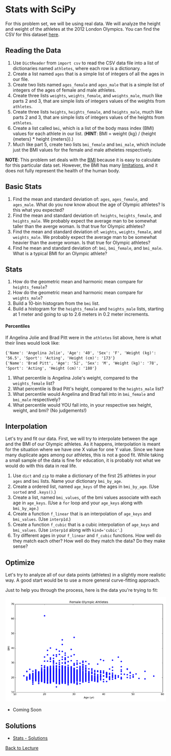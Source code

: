 # Stats with SciPy

For this problem set, we will be using real data. We will analyze the height and weight of the athletes at the 2012 London Olympics. You can find the CSV for this dataset [here](https://raw.githubusercontent.com/theJollySin/python_for_scientists/master/classes/11_scipy/london_2012_olympic_athlete_data.csv).

## Reading the Data

1. Use `DictReader` from `import csv` to read the CSV data file into a list of dictionaries named `athletes`, where each row is a dictionary.
2. Create a list named `ages` that is a simple list of integers of all the ages in our file.
3. Create two lists named `ages_female` and `ages_male` that is a simple list of integers of the ages of female and male athletes.
4. Create three lists `weights`, `weights_female`, and `weights_male`, much like parts 2 and 3, that are simple lists of integers values of the weights from `athletes`.
5. Create three lists `heights`, `heights_female`, and `heights_male`, much like parts 2 and 3, that are simple lists of integers values of the heights from `athletes`.
6. Create a list called `bmi`, which is a list of the body mass index (BMI) values for each athlete in our list. (**HINT**: BMI = weight {kg} / (height {meters} * height {meters}).)
7. Much like part 5, create two lists `bmi_female` and `bmi_male`, which include just the BMI values for the female and male atheletes respectively.

**NOTE**: This problem set deals with the [BMI](https://en.wikipedia.org/wiki/Body_mass_index) because it is easy to calculate for this particular data set. However, the BMI has many [limitations](https://en.wikipedia.org/wiki/Body_mass_index#Limitations), and it does not fully represent the health of the human body.

## Basic Stats

1. Find the mean and standard deviation of: `ages`, `ages_female`, and `ages_male`. What do you now know about the age of Olympic athletes? Is this what you expected?
2. Find the mean and standard deviation of: `heights`, `heights_female`, and `heights_male`. We probably expect the average man to be somewhat taller than the averge woman. Is that true for Olympic athletes?
3. Find the mean and standard deviation of: `weights`, `weights_female`, and `weights_male`. We probably expect the average man to be somewhat heavier than the averge woman. Is that true for Olympic athletes?
4. Find he mean and standard deviation of: `bmi`, `bmi_female`, and `bmi_male`. What is a typical BMI for an Olympic athlete?

## Stats

1. How do the geometric mean and harmonic mean compare for `heights_female`?
2. How do the geometric mean and harmonic mean compare for `weights_male`?
3. Build a 10-bin histogram from the `bmi` list.
4. Build a histogram for the `heights_female` and `heights_male` lists, starting at 1 meter and going to up to 2.6 meters in 0.2 meter increments.

#### Percentiles

If Angelina Jolie and Brad Pitt were in the `athletes` list above, here is what their lines would look like:

    {'Name': 'Angelina Jolie', 'Age': '40', 'Sex': 'F', 'Weight (kg)': '56.5', 'Sport': 'Acting', 'Height (cm)': '173'}
    {'Name': 'Brad Pitt', 'Age': '52', 'Sex': 'M', 'Weight (kg)': '78', 'Sport': 'Acting', 'Height (cm)': '180'}

1. What percentile is Angelina Jolie's weight, compared to the `weights_female` list?
2. What percentile is Brad Pitt's height, compared to the `heights_male` list?
3. What percentile would Angelina and Brad fall into in `bmi_female` and `bmi_male` respectively?
4. What percentile would YOU fall into, in your respective sex height, weight, and bmi? (No judgements!)

## Interpolation

Let's try and fit our data. First, we will try to interpolate between the age and the BMI of our Olympic athletes. As it happens, interpolation is meant for the situation where we have one X value for one Y value. Since we have many duplicate ages among our athletes, this is not a good fit. While taking a small sample of the data is fine for education, it is probably not what we would do with this data in real life.

1. Use `dict` and `zip` to make a dictionary of the first 25 athletes in your `ages` and `bmi` lists. Name your dictionary `bmi_by_age`.
2. Create a ordered list, named `age_keys` of the ages in `bmi_by_age`. (Use `sorted` and `.keys()`.)
3. Create a list, named `bmi_values`, of the bmi values associate with each age in `age_keys`. (Use a `for` loop and your `age_keys` along with `bmi_by_age`.)
4. Create a function `f_linear` that is an interpolation of `age_keys` and `bmi_values`. (Use `interp1d`.)
5. Create a function `f_cubic` that is a cubic interpolation of `age_keys` and `bmi_values`. (Use `interp1d` along with `kind='cubic'`.)
6. Try different ages in your `f_linear` and `f_cubic` functions. How well do they match each other? How well do they match the data? Do they make sense?

## Optimize

Let's try to analyze all of our data points (athletes) in a slightly more realistic way. A good start would be to use a more general curve-fitting approach.

Just to help you through the process, here is the data you're trying to fit:

![Olympic Female Age vs BMI](../../resources/age_bmi_female_olympic.png)

 * Coming Soon



## Solutions

* [Stats - Solutions](problem_set_1_solutions.md)


[Back to Lecture](lecture_11.md)
